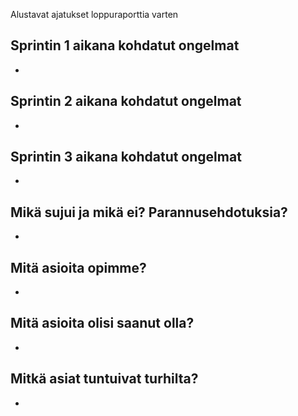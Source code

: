 Alustavat ajatukset loppuraporttia varten


Sprintin 1 aikana kohdatut ongelmat
- 
- 

Sprintin 2 aikana kohdatut ongelmat
- 
- 

Sprintin 3 aikana kohdatut ongelmat
- 
- 

Mikä sujui ja mikä ei? Parannusehdotuksia?
- 
- 

Mitä asioita opimme?
- 
- 

Mitä asioita olisi saanut olla?
- 
- 

Mitkä asiat tuntuivat turhilta?
- 
- 
